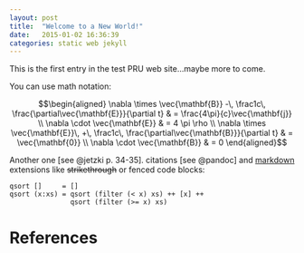 ```yaml
---
layout: post
title:  "Welcome to a New World!"
date:   2015-01-02 16:36:39
categories: static web jekyll
---
```

This is the first entry in the test PRU web site...maybe more to come.


You can use math notation:

$$\begin{aligned}
\nabla \times \vec{\mathbf{B}} -\, \frac1c\, \frac{\partial\vec{\mathbf{E}}}{\partial t} & = \frac{4\pi}{c}\vec{\mathbf{j}} \\
\nabla \cdot \vec{\mathbf{E}} & = 4 \pi \rho \\
\nabla \times \vec{\mathbf{E}}\, +\, \frac1c\, \frac{\partial\vec{\mathbf{B}}}{\partial t} & = \vec{\mathbf{0}} \\
\nabla \cdot \vec{\mathbf{B}} & = 0
\end{aligned}$$

Another one [see @jetzki p. 34-35].
citations [see @pandoc] and [markdown][md] extensions like ~~strikethrough~~ or fenced code blocks:

~~~~ {#mycode .haskell .numberLines startFrom="100"}
qsort []     = []
qsort (x:xs) = qsort (filter (< x) xs) ++ [x] ++
               qsort (filter (>= x) xs)
~~~~~~~~~~~~~~~~~~~~~~~~~~~~~~~~~~~~~~~~~~~~~~~~~

# References

[md]: http://daringfireball.net/projects/markdown/syntax "Markdown syntax"
